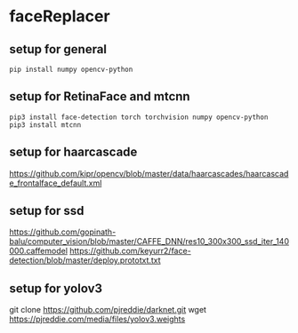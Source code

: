 # faceReplacer

## setup for general

```
pip install numpy opencv-python
```

## setup for RetinaFace and mtcnn

```
pip3 install face-detection torch torchvision numpy opencv-python
pip3 install mtcnn
```

## setup for haarcascade

https://github.com/kipr/opencv/blob/master/data/haarcascades/haarcascade_frontalface_default.xml

## setup for ssd

https://github.com/gopinath-balu/computer_vision/blob/master/CAFFE_DNN/res10_300x300_ssd_iter_140000.caffemodel
https://github.com/keyurr2/face-detection/blob/master/deploy.prototxt.txt

## setup for yolov3

git clone https://github.com/pjreddie/darknet.git
wget https://pjreddie.com/media/files/yolov3.weights